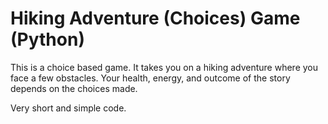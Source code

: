 # Hiking Adventure (Choices) Game (Python)

This is a choice based game. It takes you on a hiking adventure where you face a few obstacles. Your health, energy, and outcome of the story depends on the choices made.

Very short and simple code.
